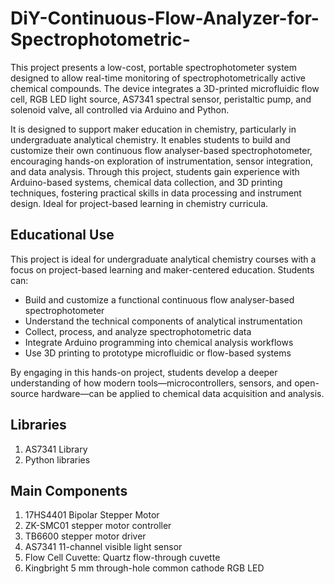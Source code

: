 # DiY-Continuous-Flow-Analyzer-for-Spectrophotometric-
This project presents a low-cost, portable spectrophotometer system designed to allow real-time monitoring of spectrophotometrically active chemical compounds. The device integrates a 3D-printed microfluidic flow cell, RGB LED light source, AS7341 spectral sensor, peristaltic pump, and solenoid valve, all controlled via Arduino and Python. 

It is designed to support maker education in chemistry, particularly in undergraduate analytical chemistry. It enables students to build and customize their own continuous flow analyser-based spectrophotometer, encouraging hands-on exploration of instrumentation, sensor integration, and data analysis. Through this project, students gain experience with Arduino-based systems, chemical data collection, and 3D printing techniques, fostering practical skills in data processing and instrument design. Ideal for project-based learning in chemistry curricula.


## Educational Use
This project is ideal for undergraduate analytical chemistry courses with a focus on project-based learning and maker-centered education. Students can:
- Build and customize a functional continuous flow analyser-based spectrophotometer
- Understand the technical components of analytical instrumentation
- Collect, process, and analyze spectrophotometric data
- Integrate Arduino programming into chemical analysis workflows
- Use 3D printing to prototype microfluidic or flow-based systems

By engaging in this hands-on project, students develop a deeper understanding of how modern tools—microcontrollers, sensors, and open-source hardware—can be applied to chemical data acquisition and analysis.

## Libraries
1. AS7341 Library
2. Python libraries

## Main Components
1. 17HS4401 Bipolar Stepper Motor
2. ZK-SMC01 stepper motor controller
3. TB6600 stepper motor driver
4. AS7341 11-channel visible light sensor
5. Flow Cell Cuvette: Quartz flow-through cuvette
6. Kingbright 5 mm through-hole common cathode RGB LED
